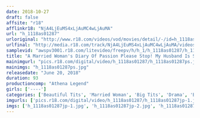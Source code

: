 ```yaml
---
date: 2018-10-27
draft: false
affsite: "r18"
afflinkr18: "NjA4LjEuMS4xLjAuMC4wLjAuMA"
url: "h_1118as01287"
urloriginal: "http://www.r18.com/videos/vod/movies/detail/-/id=h_1118as01287"
urlfinal: "http://media.r18.com/track/NjA4LjEuMS4xLjAuMC4wLjAuMA/videos/vod/movies/detail/-/id=h_1118as01287"
samplevid: "awspv3001.r18.com/litevideo/freepv/h/h_1/h_1118as01287/h_1118as01287_dmb_s.mp4"
title: "A Married Woman's Diary Of Passion Please Stop! My Husband Is Sleeping Nearby! But Ma'am, Your Panties Are So Dripping Wet..."
mainimgurl: "pics.r18.com/digital/video/h_1118as01287/h_1118as01287ps.jpg"
mainimgs: "h_1118as01287ps.jpg"
releasedate: "June 20, 2018"
duration: 93
productioncomp: "Athena Legend"
girls: ['----']
categories: ['Beautiful Tits', 'Married Woman', 'Big Tits', 'Drama', 'Blowjob']
imgurls: ['pics.r18.com/digital/video/h_1118as01287/h_1118as01287jp-1.jpg', 'pics.r18.com/digital/video/h_1118as01287/h_1118as01287jp-2.jpg', 'pics.r18.com/digital/video/h_1118as01287/h_1118as01287jp-3.jpg', 'pics.r18.com/digital/video/h_1118as01287/h_1118as01287jp-4.jpg', 'pics.r18.com/digital/video/h_1118as01287/h_1118as01287jp-5.jpg', 'pics.r18.com/digital/video/h_1118as01287/h_1118as01287jp-6.jpg', 'pics.r18.com/digital/video/h_1118as01287/h_1118as01287jp-7.jpg', 'pics.r18.com/digital/video/h_1118as01287/h_1118as01287jp-8.jpg', 'pics.r18.com/digital/video/h_1118as01287/h_1118as01287jp-9.jpg', 'pics.r18.com/digital/video/h_1118as01287/h_1118as01287jp-10.jpg', 'pics.r18.com/digital/video/h_1118as01287/h_1118as01287jp-11.jpg', 'pics.r18.com/digital/video/h_1118as01287/h_1118as01287jp-12.jpg', 'pics.r18.com/digital/video/h_1118as01287/h_1118as01287jp-13.jpg', 'pics.r18.com/digital/video/h_1118as01287/h_1118as01287jp-14.jpg', 'pics.r18.com/digital/video/h_1118as01287/h_1118as01287jp-15.jpg', 'pics.r18.com/digital/video/h_1118as01287/h_1118as01287jp-16.jpg', 'pics.r18.com/digital/video/h_1118as01287/h_1118as01287jp-17.jpg', 'pics.r18.com/digital/video/h_1118as01287/h_1118as01287jp-18.jpg', 'pics.r18.com/digital/video/h_1118as01287/h_1118as01287jp-19.jpg', 'pics.r18.com/digital/video/h_1118as01287/h_1118as01287jp-20.jpg']
imgs: ['h_1118as01287jp-1.jpg', 'h_1118as01287jp-2.jpg', 'h_1118as01287jp-3.jpg', 'h_1118as01287jp-4.jpg', 'h_1118as01287jp-5.jpg', 'h_1118as01287jp-6.jpg', 'h_1118as01287jp-7.jpg', 'h_1118as01287jp-8.jpg', 'h_1118as01287jp-9.jpg', 'h_1118as01287jp-10.jpg', 'h_1118as01287jp-11.jpg', 'h_1118as01287jp-12.jpg', 'h_1118as01287jp-13.jpg', 'h_1118as01287jp-14.jpg', 'h_1118as01287jp-15.jpg', 'h_1118as01287jp-16.jpg', 'h_1118as01287jp-17.jpg', 'h_1118as01287jp-18.jpg', 'h_1118as01287jp-19.jpg', 'h_1118as01287jp-20.jpg']
---
```

